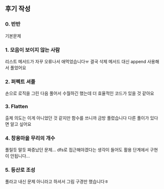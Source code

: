 ## 후기 작성

### 0. 반반
기본문제

### 1. 모음이 보이지 않는 사람
리스트 메서드가 자꾸 오류나서 애먹었습니다ㅠ
결국 삭제 메서드 대신 append 사용해서 풀었어요

### 2. 퍼펙트 셔플
손으로 로직을 그린 다음 풀어서 수월하긴 했는데 더 효율적인 코드가 있을 것 같아요

### 3. Flatten
출제 의도는 이게 아니었던 것 같지만 함수를 쓰니까 금방 풀렸습니다
다른 풀이가 있다면 알고 싶어요

### 4. 창용마을 무리의 개수
풀릴듯 말듯 짜증났던 문제...
dfs로 접근해야겠다는 생각이 들어도 활용 단계에서 구현이 안됩니다...

### 5. 등산로 조성
풀라고 내신 문제 아니라고 하셔서 그림 구경만 했습니다ㅎ